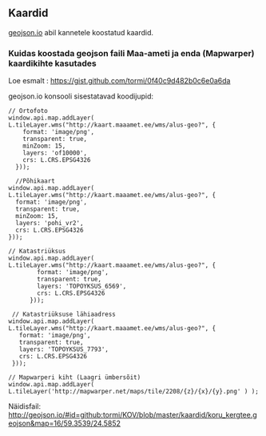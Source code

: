 ## Kaardid
[geojson.io](http://geojson.io/) abil kannetele koostatud kaardid.

### Kuidas koostada geojson faili Maa-ameti ja enda (Mapwarper) kaardikihte kasutades

Loe esmalt : https://gist.github.com/tormi/0f40c9d482b0c6e0a6da

geojson.io konsooli sisestatavad koodijupid:

```
// Ortofoto
window.api.map.addLayer( L.tileLayer.wms("http://kaart.maaamet.ee/wms/alus-geo?", {
    format: 'image/png',
    transparent: true,
    minZoom: 15,
    layers: 'of10000',
    crs: L.CRS.EPSG4326
  }));

  //Põhikaart
window.api.map.addLayer( L.tileLayer.wms("http://kaart.maaamet.ee/wms/alus-geo?", {
  format: 'image/png',
  transparent: true,
  minZoom: 15,
  layers: 'pohi_vr2',
  crs: L.CRS.EPSG4326
}));

// Katastriüksus
window.api.map.addLayer( L.tileLayer.wms("http://kaart.maaamet.ee/wms/alus-geo?", {
        format: 'image/png',
        transparent: true,
        layers: 'TOPOYKSUS_6569',
        crs: L.CRS.EPSG4326
      }));

 // Katastriüksuse lähiaadress
window.api.map.addLayer( L.tileLayer.wms("http://kaart.maaamet.ee/wms/alus-geo?", {
   format: 'image/png',
   transparent: true,
   layers: 'TOPOYKSUS_7793',
   crs: L.CRS.EPSG4326
 }));

// Mapwarperi kiht (Laagri ümbersõit)
window.api.map.addLayer( L.tileLayer('http://mapwarper.net/maps/tile/2208/{z}/{x}/{y}.png' ) );
```
Näidisfail: http://geojson.io/#id=github:tormi/KOV/blob/master/kaardid/koru_kergtee.geojson&map=16/59.3539/24.5852
